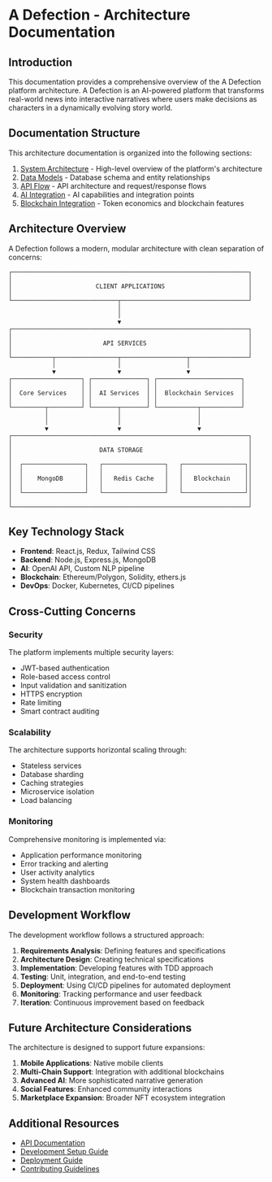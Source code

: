 # A Defection - Architecture Documentation

## Introduction

This documentation provides a comprehensive overview of the A Defection platform architecture. A Defection is an AI-powered platform that transforms real-world news into interactive narratives where users make decisions as characters in a dynamically evolving story world.

## Documentation Structure

This architecture documentation is organized into the following sections:

1. [System Architecture](./system_architecture.md) - High-level overview of the platform's architecture
2. [Data Models](./data_models.md) - Database schema and entity relationships
3. [API Flow](./api_flow.md) - API architecture and request/response flows
4. [AI Integration](./ai_integration.md) - AI capabilities and integration points
5. [Blockchain Integration](./blockchain_integration.md) - Token economics and blockchain features

## Architecture Overview

A Defection follows a modern, modular architecture with clean separation of concerns:

```
┌─────────────────────────────────────────────────────────────────┐
│                                                                 │
│                       CLIENT APPLICATIONS                       │
│                                                                 │
└─────────────────────────────┬───────────────────────────────────┘
                              │
                              │
                              ▼
┌─────────────────────────────────────────────────────────────────┐
│                                                                 │
│                         API SERVICES                            │
│                                                                 │
└───────────┬─────────────────┬──────────────────┬────────────────┘
            │                 │                  │
            ▼                 ▼                  ▼
┌───────────────────┐ ┌───────────────┐ ┌───────────────────────┐
│                   │ │               │ │                       │
│  Core Services    │ │  AI Services  │ │  Blockchain Services  │
│                   │ │               │ │                       │
└─────────┬─────────┘ └───────┬───────┘ └───────────┬───────────┘
          │                   │                     │
          │                   │                     │
          ▼                   ▼                     ▼
┌─────────────────────────────────────────────────────────────────┐
│                                                                 │
│                        DATA STORAGE                             │
│                                                                 │
│  ┌─────────────────┐   ┌─────────────────┐   ┌─────────────────┐│
│  │                 │   │                 │   │                 ││
│  │    MongoDB      │   │   Redis Cache   │   │   Blockchain    ││
│  │                 │   │                 │   │                 ││
│  └─────────────────┘   └─────────────────┘   └─────────────────┘│
│                                                                 │
└─────────────────────────────────────────────────────────────────┘
```

## Key Technology Stack

- **Frontend**: React.js, Redux, Tailwind CSS
- **Backend**: Node.js, Express.js, MongoDB
- **AI**: OpenAI API, Custom NLP pipeline
- **Blockchain**: Ethereum/Polygon, Solidity, ethers.js
- **DevOps**: Docker, Kubernetes, CI/CD pipelines

## Cross-Cutting Concerns

### Security

The platform implements multiple security layers:

- JWT-based authentication
- Role-based access control
- Input validation and sanitization
- HTTPS encryption
- Rate limiting
- Smart contract auditing

### Scalability

The architecture supports horizontal scaling through:

- Stateless services
- Database sharding
- Caching strategies
- Microservice isolation
- Load balancing

### Monitoring

Comprehensive monitoring is implemented via:

- Application performance monitoring
- Error tracking and alerting
- User activity analytics
- System health dashboards
- Blockchain transaction monitoring

## Development Workflow

The development workflow follows a structured approach:

1. **Requirements Analysis**: Defining features and specifications
2. **Architecture Design**: Creating technical specifications
3. **Implementation**: Developing features with TDD approach
4. **Testing**: Unit, integration, and end-to-end testing
5. **Deployment**: Using CI/CD pipelines for automated deployment
6. **Monitoring**: Tracking performance and user feedback
7. **Iteration**: Continuous improvement based on feedback

## Future Architecture Considerations

The architecture is designed to support future expansions:

1. **Mobile Applications**: Native mobile clients
2. **Multi-Chain Support**: Integration with additional blockchains
3. **Advanced AI**: More sophisticated narrative generation
4. **Social Features**: Enhanced community interactions
5. **Marketplace Expansion**: Broader NFT ecosystem integration

## Additional Resources

- [API Documentation](../api/index.md)
- [Development Setup Guide](../development/setup.md)
- [Deployment Guide](../deployment/index.md)
- [Contributing Guidelines](../../CONTRIBUTING.md) 